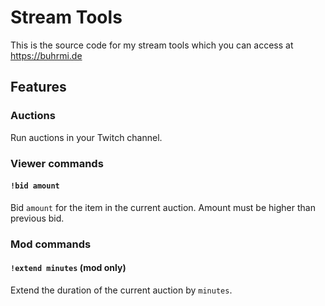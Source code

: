# Stream Tools

This is the source code for my stream tools which you can access at https://buhrmi.de

## Features

### Auctions

Run auctions in your Twitch channel.

### Viewer commands

#### `!bid amount`

Bid `amount` for the item in the current auction. Amount must be higher than previous bid.

### Mod commands

#### `!extend minutes` (mod only)

Extend the duration of the current auction by `minutes`.

